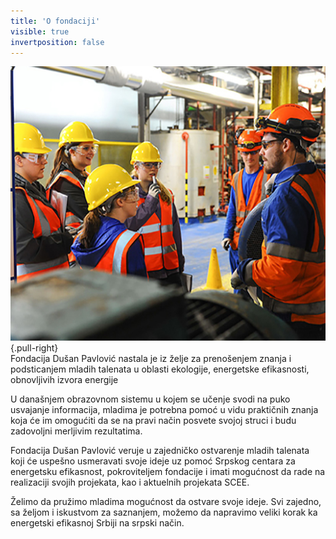 ```yaml
---
title: 'O fondaciji'
visible: true
invertposition: false
---
```


![O Fondaciji](o-fondaciji.jpg?resize=300,300) {.pull-right}
<br>
Fondacija Dušan Pavlović nastala je iz želje za prenošenjem znanja i podsticanjem mladih talenata u oblasti ekologije, energetske efikasnosti, obnovljivih izvora energije

U današnjem obrazovnom sistemu u kojem se učenje svodi na puko usvajanje informacija, mladima je potrebna pomoć u vidu praktičnih znanja koja će im omogućiti da se na pravi način posvete svojoj struci i budu zadovoljni merljivim rezultatima.

Fondacija Dušan Pavlović veruje u zajedničko ostvarenje mladih talenata koji će uspešno usmeravati svoje ideje uz pomoć Srpskog centara za energetsku efikasnost, pokroviteljem fondacije i imati mogućnost da rade na realizaciji svojih projekata, kao i aktuelnih projekata SCEE.

Želimo da pružimo mladima mogućnost da ostvare svoje ideje. Svi zajedno, sa željom i iskustvom za saznanjem, možemo da napravimo veliki korak ka energetski efikasnoj Srbiji na srpski način.

